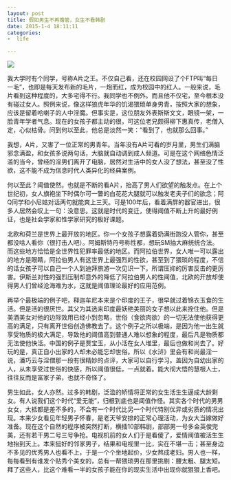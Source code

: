 ```yaml
---
layout: post
title: 假如男生不再撸管，女生不看韩剧
date: 2015-1-4 18:11:11
categories:
-  life

---
```



![](http://ww4.sinaimg.cn/mw690/ae1f5766gw1enyhhim57sg20cq0p0t9k.gif)

   我大学时有个同学，号称A片之王。不仅自己看，还在校园网设了个FTP叫“每日一毛”，也即是每天发布新的毛片，一炮而红，成为校园中的红人。一般来说，毛片看到这种程度的，大多宅得不行。我同学也不例外。而且他不仅宅，至今根本没有碰过女人。照例来说，像这样狼虎年华的饥渴猥琐单身男青，按照大家的想象，应该是留着哈喇子的人中淫魔。但事实是，这位朋友外表斯斯文文，眼镜一架，一脸青年学者气息。现在的女孩子都主动的很，可这位老兄颇得柳下惠真传，老僧入定，心似枯骨。问到何以至此，他总是淡然一笑：“看到了，也就那么回事。” 

   我想，A片，又害了一位正常的男青年。当年没有A片可看的岁月里，男生们满脑邪念满盈，和女孩多说两句话，大脑就自动调到成人频道。可是在这个网络色情泛滥的当今，曾经的淫男们离开了电脑，居然对生活中的女人没了想法，甚至没了性欲，这不能不成为信息时代人类异化的经典案例。 

何以至此？阈值使然。也就是不断的看A片，抬高了男人们欲望的触发点。在上个世纪初，女人旗袍坐下时偶尔可一瞥的白花花大腿就可以触发老夫子们的欲念；阿Q同学和小尼姑对话两句就能爽上三天。可是100年后，看着满屏的器官进出，很多人居然会叹上一句：没意思。这就是时代的变迁，使得阈值不断上升的最好例证，也是社会学家和性学家研究的极好课题。 

北欧和荷兰是世界上最开放的地区。你一个女孩子想露着奶满街跑没人管你，甚至都没啥人看你（很打击人吧）。阿姆斯特丹号称性都，想玩SM抽大麻统统合法。而这些地方恰恰是全世界性犯罪率最低的地区。而阿拉伯世界，女人唯一可以露出的地方是眼睛，阿拉伯男人有这世界上最强烈的性欲，甚至到了猥琐的程度，不信的话女孩子可以自己一个人到迪拜旅游一次见识一下。所谓压抑的厉害反击的更厉害。伊斯兰对性的强烈压制却意外的降低了阿拉伯男人的性阈值，北欧的开放却使得男人们曾经沧海难为水，这就是阈值理论最好的应用范例。 

再举个最极端的例子吧，释迦牟尼本来是个印度的王子，很早就过着锦衣玉食的生活。但是活的很厌世。其父为其选来印度最妖艳美丽的女子想以此来拴住他。但是美酒美女对他的边际效用已经小到忽略，世俗（食欲肉欲）的一切无法使他获得更高的满足，只有离开世俗创造佛教去了。这个例子之所以极端，是因为他一出生就享受物质的极大满足，导致他的阈值高到普通人难以想象的程度，最后凡是物质都无法使他快活。中国的例子是贾宝玉，从小活在女人堆里，最后也做和尚去了。好玩的是，真正自小出家的人却未必能忘却世俗。所以《水浒》里会有和尚最淫一说，潘巧云与淫僧那一段有很精妙的点评，大家可以自行学习。盖因为自幼出家的人，从未享受过世俗的快感，所以阈值很低，一点就着。能大彻大悟的慧根人士，往往反而是富家子弟，也就不奇怪了。 

男生如此，女人亦然。过多的韩剧，泛滥的矫情将正常的女生活生生逼成大龄剩女。有人说我们这个时代“爱无能”，归根到底也是阈值作怪。其实各个时代的男男女女，大抵都是差不多的，不会有一个时代比另一个时代特别优异或劣质的情况出现。本来少女看见年轻男子怀春，是老天爷安排的正常心理活动，为女大当嫁做好准备。现在这个自然的程序被突然打断，横插10部韩剧，部部男一号多金英俊完美，还有若干男二号三号争抢。电视机前的女人们于是看傻了，爱情阈值被活生生地抬到天上。本来挺好的邻家男子，结果和电视里一比，实在不堪一击；甚至身边不多见的优秀男人也看不上，于是一个个坐地起价，少女熬成老妇。男人也一样，每每看到有谁发个贴秀个美女的，总有一帮猥琐男在那里挑剔：腰太粗、腿太短。拜了这些人，比这个难看一半的女孩子能在你的现实生活中出现你就狠狠上香吧。